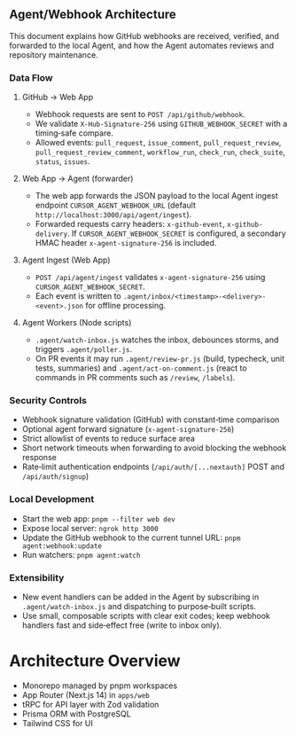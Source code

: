## Agent/Webhook Architecture

This document explains how GitHub webhooks are received, verified, and forwarded to the local Agent, and how the Agent automates reviews and repository maintenance.

### Data Flow

1. GitHub → Web App
   - Webhook requests are sent to `POST /api/github/webhook`.
   - We validate `X-Hub-Signature-256` using `GITHUB_WEBHOOK_SECRET` with a timing‑safe compare.
   - Allowed events: `pull_request`, `issue_comment`, `pull_request_review`, `pull_request_review_comment`, `workflow_run`, `check_run`, `check_suite`, `status`, `issues`.

2. Web App → Agent (forwarder)
   - The web app forwards the JSON payload to the local Agent ingest endpoint `CURSOR_AGENT_WEBHOOK_URL` (default `http://localhost:3000/api/agent/ingest`).
   - Forwarded requests carry headers: `x-github-event`, `x-github-delivery`. If `CURSOR_AGENT_WEBHOOK_SECRET` is configured, a secondary HMAC header `x-agent-signature-256` is included.

3. Agent Ingest (Web App)
   - `POST /api/agent/ingest` validates `x-agent-signature-256` using `CURSOR_AGENT_WEBHOOK_SECRET`.
   - Each event is written to `.agent/inbox/<timestamp>-<delivery>-<event>.json` for offline processing.

4. Agent Workers (Node scripts)
   - `.agent/watch-inbox.js` watches the inbox, debounces storms, and triggers `.agent/poller.js`.
   - On PR events it may run `.agent/review-pr.js` (build, typecheck, unit tests, summaries) and `.agent/act-on-comment.js` (react to commands in PR comments such as `/review`, `/labels`).

### Security Controls

- Webhook signature validation (GitHub) with constant‑time comparison
- Optional agent forward signature (`x-agent-signature-256`)
- Strict allowlist of events to reduce surface area
- Short network timeouts when forwarding to avoid blocking the webhook response
- Rate‑limit authentication endpoints (`/api/auth/[...nextauth]` POST and `/api/auth/signup`)

### Local Development

- Start the web app: `pnpm --filter web dev`
- Expose local server: `ngrok http 3000`
- Update the GitHub webhook to the current tunnel URL: `pnpm agent:webhook:update`
- Run watchers: `pnpm agent:watch`

### Extensibility

- New event handlers can be added in the Agent by subscribing in `.agent/watch-inbox.js` and dispatching to purpose‑built scripts.
- Use small, composable scripts with clear exit codes; keep webhook handlers fast and side‑effect free (write to inbox only).

# Architecture Overview

- Monorepo managed by pnpm workspaces
- App Router (Next.js 14) in `apps/web`
- tRPC for API layer with Zod validation
- Prisma ORM with PostgreSQL
- Tailwind CSS for UI

